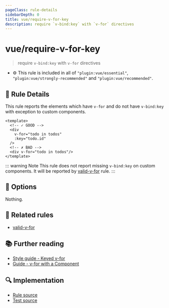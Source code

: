 ```yaml
---
pageClass: rule-details
sidebarDepth: 0
title: vue/require-v-for-key
description: require `v-bind:key` with `v-for` directives
---
```

# vue/require-v-for-key
> require `v-bind:key` with `v-for` directives

- :gear: This rule is included in all of `"plugin:vue/essential"`, `"plugin:vue/strongly-recommended"` and `"plugin:vue/recommended"`.

## :book: Rule Details

This rule reports the elements which have `v-for` and do not have `v-bind:key` with exception to custom components.

<eslint-code-block :rules="{'vue/require-v-for-key': ['error']}">

```vue
<template>
  <!-- ✓ GOOD -->
  <div
    v-for="todo in todos"
    :key="todo.id"
  />
  <!-- ✗ BAD -->
  <div v-for="todo in todos"/>
</template>
```

</eslint-code-block>

::: warning Note
This rule does not report missing `v-bind:key` on custom components.
It will be reported by [valid-v-for](./valid-v-for.md) rule.
:::

## :wrench: Options

Nothing.

## :couple: Related rules

- [valid-v-for](./valid-v-for.md)

## :books: Further reading

- [Style guide - Keyed v-for](https://vuejs.org/v2/style-guide/#Keyed-v-for-essential)
- [Guide - v-for with a Component](https://vuejs.org/v2/guide/list.html#v-for-with-a-Component)

## :mag: Implementation

- [Rule source](https://github.com/vuejs/eslint-plugin-vue/blob/master/lib/rules/require-v-for-key.js)
- [Test source](https://github.com/vuejs/eslint-plugin-vue/blob/master/tests/lib/rules/require-v-for-key.js)

